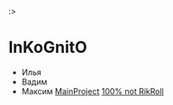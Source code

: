 :>
# InKoGnitO
 - Илья
 - Вадим
 - Максим
[MainProject](https://replit.com/join/vbclapeppb-noname343)
[100% not RikRoll](https://youtu.be/5awNQxP0OzA?si=lG4xNEDPDifQ_xnR)


